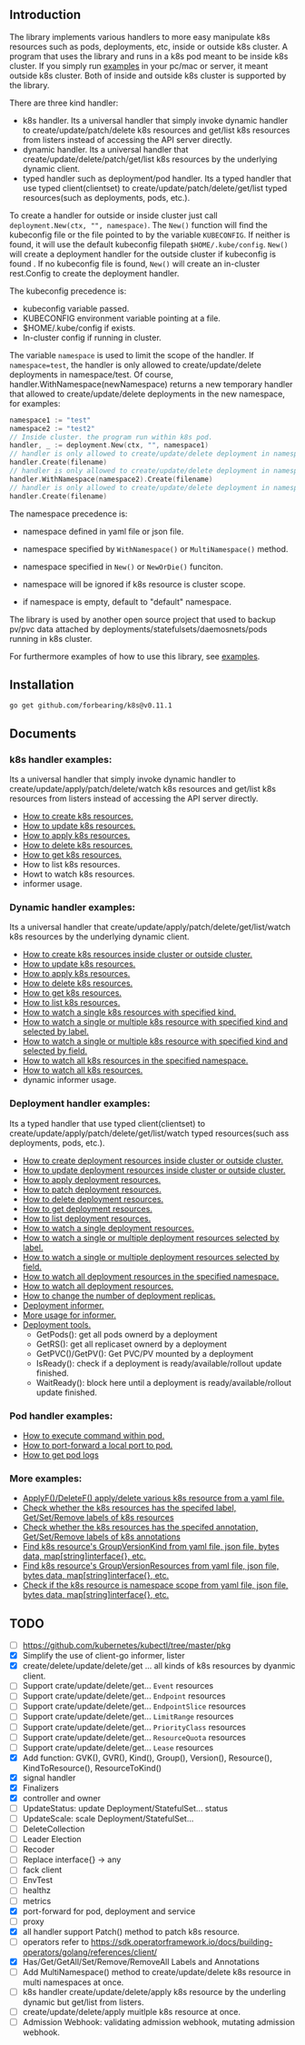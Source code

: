 ## Introduction



The library implements various handlers to more easy manipulate k8s resources such as pods, deployments, etc, inside or outside k8s cluster. A program that uses the library and runs in a k8s pod meant to be inside k8s cluster. If you simply run [examples](./examples) in your pc/mac or server, it meant outside k8s cluster. Both of inside and outside k8s cluster is supported by the library.

There are three kind handler:

- k8s handler. Its a universal handler that simply invoke dynamic handler to create/update/patch/delete k8s resources and get/list k8s resources from listers instead of accessing the API server directly.
- dynamic handler. Its a universal handler that create/update/delete/patch/get/list k8s resources by the underlying dynamic client.
- typed handler such as deployment/pod handler. Its a typed handler that use typed client(clientset) to create/update/patch/delete/get/list typed resources(such as deployments, pods, etc.).

To create a handler for outside or inside cluster just call `deployment.New(ctx, "", namespace)`. The `New()` function will find the kubeconfig file or the file pointed to by the variable `KUBECONFIG`. If neither is found, it will use the default kubeconfig filepath `$HOME/.kube/config`. `New()` will create a deployment handler for the outside cluster if kubeconfig is found . If no kubeconfig file is found, `New()` will create an in-cluster rest.Config to create the deployment handler.

The kubeconfig precedence is:
* kubeconfig variable passed.
* KUBECONFIG environment variable pointing at a file.
* $HOME/.kube/config if exists.
* In-cluster config if running in cluster.

The variable `namespace` is used to limit the scope of the handler. If `namespace=test`, the handler is only allowed to create/update/delete deployments in namespace/test. Of course, handler.WithNamespace(newNamespace) returns a new temporary handler that allowed to create/update/delete deployments in the new namespace, for examples:

```go
namespace1 := "test"
namespace2 := "test2"
// Inside cluster. the program run within k8s pod.
handler, _ := deployment.New(ctx, "", namespace1)
// handler is only allowed to create/update/delete deployment in namespace/test.
handler.Create(filename)
// handler is only allowed to create/update/delete deployment in namespace/test2.
handler.WithNamespace(namespace2).Create(filename)
// handler is only allowed to create/update/delete deployment in namespace/test (not namespace/test2).
handler.Create(filename)
```

The namespace precedence is:

- namespace defined in yaml file or json file.

- namespace specified by `WithNamespace()` or `MultiNamespace()` method.

- namespace specified in `New()` or `NewOrDie()` funciton.

- namespace will be ignored if k8s resource is cluster scope.

- if namespace is empty, default to "default" namespace.

The library is used by another open source project that used to backup pv/pvc data attached by deployments/statefulsets/daemosnets/pods running in k8s cluster.

For furthermore examples of how to use this library, see [examples](./examples).

## Installation

`go get github.com/forbearing/k8s@v0.11.1`

## Documents

### k8s handler examples:

Its a universal handler that simply invoke dynamic handler to create/update/apply/patch/delete/watch k8s resources and get/list k8s resources from listers instead of accessing the API server directly.

- [How to create k8s resources.](./examples/k8s/k8s_create.go)
- [How to update k8s resources.](./examples/k8s/k8s_update.go)
- [How to apply k8s resources.](./examples/k8s/k8s_apply.go)
- [How to delete k8s resources.](./examples/k8s/k8s_delete.go)
- [How to get k8s resources.](./examples/k8s/k8s_get.go)
- How to list k8s resources.
- Howt to watch k8s resources.
- informer usage.

### Dynamic handler examples:

Its a universal handler that create/update/apply/patch/delete/get/list/watch k8s resources by the underlying dynamic client.

- [How to create k8s resources inside cluster or outside cluster.](./examples/dynamic/dynamic_create.go)
- [How to update k8s resources.](./examples/dynamic/dynamic_update.go)
- [How to apply k8s resources.](./examples/dynamic/dynamic_apply.go)
- [How to delete k8s resources.](./examples/dynamic/dynamic_delete.go)
- [How to get k8s resources.](./examples/dynamic/dynamic_get.go)
- [How to list k8s resources.](./examples/dynamic/dynamic_list.go)
- [How to watch a single k8s resources with specified kind.](./examples/dynamic/dynamic_watch_single.go)
- [How to watch a single or multiple k8s resource with specified kind and selected by label.](./examples/dynamic/dynamic_watch_label.go)
- [How to watch a single or multiple k8s resource with specified kind and selected by field.](./examples/dynamic/dynamic_watch_field.go)
- [How to watch all k8s resources in the specified namespace.](./examples/dynamic/dynamic_watch_namespace.go)
- [How to watch all k8s resources.](./examples/dynamic/dynamic_watch_all.go)
- dynamic informer usage.

### Deployment handler examples:

Its a typed handler that use typed client(clientset) to create/update/apply/patch/delete/get/list/watch typed resources(such ass deployments, pods, etc.).

- [How to create deployment resources inside cluster or outside cluster.](./examples/deployment/deployment_create.go)
- [How to update deployment resources inside cluster or outside cluster.](./examples/deployment/deployment_update.go)
- [How to apply deployment resources.](./examples/deployment/deployment_apply.go)
- [How to patch deployment resources.](./examples/deployment/deployment_patch.go)
- [How to delete deployment resources.](./examples/deployment/deployment_delete.go)
- [How to get deployment resources.](./examples/deployment/deployment_get.go)
- [How to list deployment resources.](./examples/deployment/deployment_list.go)
- [How to watch a single deployment resources.](./examples/deployment/deployment_watch_single.go)
- [How to watch a single or multiple deployment resources selected by label.](./examples/deployment/deployment_watch_label.go)
- [How to watch a single or multiple deployment resources selected by field.](./examples/deployment/deployment_watch_field.go)
- [How to watch all deployment resources in the specified namespace.](./examples/deployment/deployment_watch_namespace.go)
- [How to watch all deployment resources.](./examples/deployment/deployment_watch_all.go)
- [How to change the number of deployment replicas.](./examples/deployment/deployment_scale.go)
- [Deployment informer.](./examples/deployment/deployment_informer.go)
- [More usage for informer.](./deployment/informer.go)
- [Deployment tools.](./examples/deployment/deployment_tools.go)
    - GetPods(): get all pods ownerd by a deployment
    - GetRS(): get all replicaset ownerd by a deployment
    - GetPVC()/GetPV(): Get PVC/PV mounted by a deployment
    - IsReady(): check if a deployment is ready/available/rollout update finished.
    - WaitReady(): block here until a deployment is ready/available/rollout update finished.

### Pod handler examples:

- [How to execute command within pod.](./examples/pod/pod_execute.go)
- [How to port-forward a local port to pod.](./examples/port-forward/portforward_pod.go)
- [How to get pod logs](./examples/pod/pod_logs.go)

### More examples:

- [ApplyF()/DeleteF() apply/delete various k8s resource from a yaml file.](./k8s_test.go)
- [Check whether the k8s resources has the specifed label, Get/Set/Remove labels of k8s resources](./examples/labels/main.go)
- [Check whether the k8s resources has the specifed annotation, Get/Set/Remove labels of k8s annotations](./examples/annotations/main.go)
- [Find k8s resource's GroupVersionKind from yaml file, json file, bytes data, map[string]interface{}, etc.](./examples/restmapper/find_gvk.go)
- [Find k8s resource's GroupVersionResources from yaml file, json file, bytes data, map[string]interface{}, etc.](./examples/restmapper/find_gvr.go)
- [Check if the k8s resource is namespace scope from yaml file, json file, bytes data, map[string]interface{}, etc.](./examples/restmapper/is_namespaced.go)

## TODO

- [ ] https://github.com/kubernetes/kubectl/tree/master/pkg
- [x] Simplify the use of client-go informer, lister
- [x] create/delete/update/delete/get ... all kinds of k8s resources by dyanmic client.
- [ ] Support crate/update/delete/get... `Event` resources
- [ ] Support crate/update/delete/get... `Endpoint` resources
- [ ] Support crate/update/delete/get... `EndpointSlice` resources
- [ ] Support crate/update/delete/get... `LimitRange` resources
- [ ] Support crate/update/delete/get... `PriorityClass` resources
- [ ] Support crate/update/delete/get... `ResourceQuota` resources
- [ ] Support crate/update/delete/get... `Lease` resources
- [x] Add function: GVK(), GVR(), Kind(), Group(), Version(), Resource(), KindToResource(), ResourceToKind()
- [x] signal handler
- [x] Finalizers
- [x] controller and owner
- [ ] UpdateStatus: update Deployment/StatefulSet... status
- [ ] UpdateScale: scale Deployment/StatefulSet...
- [ ] DeleteCollection
- [ ] Leader Election
- [ ] Recoder
- [ ] Replace interface{} -> any
- [ ] fack client
- [ ] EnvTest
- [ ] healthz
- [ ] metrics
- [x] port-forward for pod, deployment and service
- [ ] proxy
- [x] all handler support Patch() method to patch k8s resource.
- [ ] operators refer to https://sdk.operatorframework.io/docs/building-operators/golang/references/client/
- [x] Has/Get/GetAll/Set/Remove/RemoveAll Labels and Annotations
- [ ] Add MultiNamespace() method to create/update/delete k8s resource in multi namespaces at once.
- [ ] k8s handler create/update/delete/apply k8s resource by the underling dynamic but get/list from listers.
- [ ] create/update/delete/apply muitlple k8s resource at once.
- [ ] Admission Webhook: validating admission webhook, mutating admission webhook.

